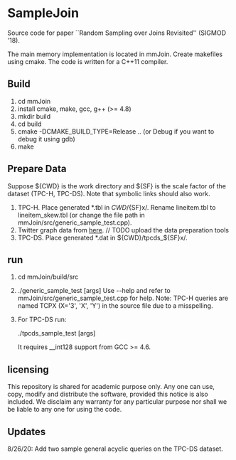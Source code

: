 # SampleJoin

Source code for paper ``Random Sampling over Joins Revisited'' (SIGMOD '18).

The main memory implementation is located in mmJoin.  Create makefiles using
cmake.  The code is written for a C++11 compiler.

## Build
1. cd mmJoin
2. install cmake, make, gcc, g++ (>= 4.8)
3. mkdir build
4. cd build
5. cmake -DCMAKE_BUILD_TYPE=Release .. (or Debug if you want to debug it using gdb)
6. make

## Prepare Data

Suppose ${CWD} is the work directory and ${SF} is the scale factor of the dataset (TPC-H, TPC-DS). Note that symbolic links should also work.

1. TPC-H. Place generated *.tbl in ${CWD}/${SF}x/. Rename lineitem.tbl to lineitem_skew.tbl (or change the file path in mmJoin/src/generic_sample_test.cpp).
2. Twitter graph data from [here](http://an.kaist.ac.kr/traces/WWW2010.html). // TODO upload the data preparation tools
3. TPC-DS. Place generated *.dat in ${CWD}/tpcds_${SF}x/.


## run
1. cd mmJoin/build/src
2. ./generic_sample_test [args]
    Use --help and refer to mmJoin/src/generic_sample_test.cpp for help.
    Note: TPC-H queries are named TCPX (X='3', 'X', 'Y') in the source file due to a misspelling.
3. For TPC-DS run:
    
    ./tpcds_sample_test [args]

    It requires __int128 support from GCC >= 4.6.


## licensing
This repository is shared for academic purpose only. Any one can use,
copy, modify and distribute the software, provided this notice is also
included. We disclaim any
warranty for any particular purpose nor shall we be liable to any one
for using the code.

## Updates
8/26/20: Add two sample general acyclic queries on the TPC-DS dataset.
